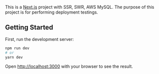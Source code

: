 This is a [Next.js](https://nextjs.org/) project with SSR, SWR, AWS MySQL. The purpose of this project is for performing deployment testings.

## Getting Started

First, run the development server:

```bash
npm run dev
# or
yarn dev
```

Open [http://localhost:3000](http://localhost:3000) with your browser to see the result.
